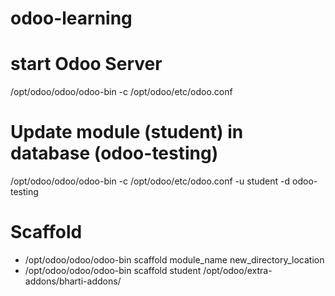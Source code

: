 # odoo-learning

# start Odoo Server
/opt/odoo/odoo/odoo-bin -c /opt/odoo/etc/odoo.conf

# Update module (student) in database (odoo-testing)

/opt/odoo/odoo/odoo-bin -c /opt/odoo/etc/odoo.conf -u student -d odoo-testing

# Scaffold
 - /opt/odoo/odoo/odoo-bin scaffold  module_name new_directory_location
 - /opt/odoo/odoo/odoo-bin scaffold student /opt/odoo/extra-addons/bharti-addons/
